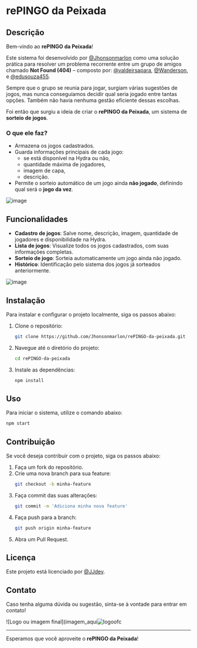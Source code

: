 # rePINGO da Peixada

## Descrição

Bem-vindo ao **rePINGO da Peixada**!

Este sistema foi desenvolvido por [@Jhonsonmarlon](https://github.com/Jhonsonmarlon) como uma solução prática para resolver um problema recorrente entre um grupo de amigos chamado **Not Found (404)** – composto por: [@valdeirsapara](https://github.com/valdeirsapara), [@Wanderson](https://github.com/Wanderson), e [@edusouza455](https://github.com/edusouza455).

Sempre que o grupo se reunia para jogar, surgiam várias sugestões de jogos, mas nunca conseguíamos decidir qual seria jogado entre tantas opções. Também não havia nenhuma gestão eficiente dessas escolhas.

Foi então que surgiu a ideia de criar o **rePINGO da Peixada**, um sistema de **sorteio de jogos**.

### O que ele faz?

- Armazena os jogos cadastrados.
- Guarda informações principais de cada jogo: 
  - se está disponível na Hydra ou não,
  - quantidade máxima de jogadores,
  - imagem de capa,
  - descrição.
- Permite o sorteio automático de um jogo ainda **não jogado**, definindo qual será o **jogo da vez**.

![image](https://github.com/user-attachments/assets/415f10c8-3848-4cb4-a7e5-cc324f71c106)


## Funcionalidades

- **Cadastro de jogos**: Salve nome, descrição, imagem, quantidade de jogadores e disponibilidade na Hydra.
- **Lista de jogos**: Visualize todos os jogos cadastrados, com suas informações completas.
- **Sorteio de jogo**: Sorteia automaticamente um jogo ainda não jogado.
- **Histórico**: Identificação pelo sistema dos jogos já sorteados anteriormente.

![image](https://github.com/user-attachments/assets/d74e9e4a-6551-4522-b389-6aa90de428c5)


## Instalação

Para instalar e configurar o projeto localmente, siga os passos abaixo:

1. Clone o repositório:
    ```sh
    git clone https://github.com/Jhonsonmarlon/rePINGO-da-peixada.git
    ```

2. Navegue até o diretório do projeto:
    ```sh
    cd rePINGO-da-peixada
    ```

3. Instale as dependências:
    ```sh
    npm install
    ```

## Uso

Para iniciar o sistema, utilize o comando abaixo:

```sh
npm start
```


## Contribuição

Se você deseja contribuir com o projeto, siga os passos abaixo:

1. Faça um fork do repositório.
2. Crie uma nova branch para sua feature:
    ```sh
    git checkout -b minha-feature
    ```
3. Faça commit das suas alterações:
    ```sh
    git commit -m 'Adiciona minha nova feature'
    ```
4. Faça push para a branch:
    ```sh
    git push origin minha-feature
    ```
5. Abra um Pull Request.

## Licença

Este projeto está licenciado por [@JJdev](https://jhonsondev.com).

## Contato

Caso tenha alguma dúvida ou sugestão, sinta-se à vontade para entrar em contato!

![Logo ou imagem final](imagem_aqui![logoofc](https://github.com/user-attachments/assets/12568c2d-e7af-4b44-9e5e-f59b126a11e3)


---

Esperamos que você aproveite o **rePINGO da Peixada**!
